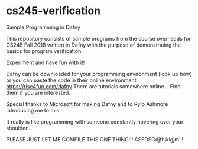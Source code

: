 # cs245-verification
Sample Programming in Dafny

This repository consists of sample programs from the course overheads for CS245 Fall 2018
written in Dafny with the purpose of demonstrating the basics for program verification.

Experiment and have fun with it!

Dafny can be downloaded for your programming environment (look up how)
or you can paste the code in their online environment https://rise4fun.com/dafny 
There are tutorials somewhere online... Find them if you are interested.

Special thanks to Microsoft for making Dafny and to Rylo Ashmore introducing me to this.

It really is like programming with someone constantly hovering over your shoulder...

PLEASE JUST LET ME COMPILE THIS ONE THING!!! ASFDSGdjfhjklgjm'l!
